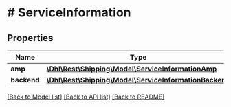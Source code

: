 # # ServiceInformation

## Properties

Name | Type | Description | Notes
------------ | ------------- | ------------- | -------------
**amp** | [**\Dhl\Rest\Shipping\Model\ServiceInformationAmp**](ServiceInformationAmp.md) |  | [optional]
**backend** | [**\Dhl\Rest\Shipping\Model\ServiceInformationBackend**](ServiceInformationBackend.md) |  | [optional]

[[Back to Model list]](../../README.md#models) [[Back to API list]](../../README.md#endpoints) [[Back to README]](../../README.md)
